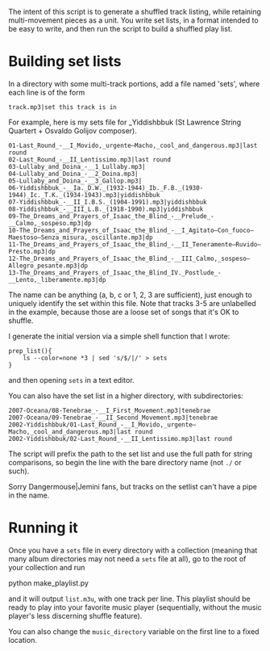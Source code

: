 The intent of this script is to generate a shuffled track listing, while retaining
multi-movement pieces as a unit. You write set lists, in a format intended to be
easy to write, and then run the script to build a shuffled play list.


Building set lists
=====

In a directory with some multi-track portions, add a file named 'sets', where each line is
of the form
```
track.mp3|set this track is in
```
For example, here is my sets file for _Yiddishbbuk (St Lawrence String Quartert + Osvaldo Golijov composer).

```
01-Last_Round_-__I_Movido,_urgente—Macho,_cool_and_dangerous.mp3|last round
02-Last_Round_-__II_Lentissimo.mp3|last round
03-Lullaby_and_Doina_-__1_Lullaby.mp3|
04-Lullaby_and_Doina_-__2_Doina.mp3|
05-Lullaby_and_Doina_-__3_Gallop.mp3|
06-Yiddishbbuk_-__Ia._D.W._(1932-1944)_Ib._F.B._(1930-1944)_Ic._T.K._(1934-1943).mp3|yiddishbbuk
07-Yiddishbbuk_-__II_I.B.S._(1904-1991).mp3|yiddishbbuk
08-Yiddishbbuk_-__III_L.B._(1918-1990).mp3|yiddishbbuk
09-The_Dreams_and_Prayers_of_Isaac_the_Blind_-__Prelude_-__Calmo,_sospeso.mp3|dp
10-The_Dreams_and_Prayers_of_Isaac_the_Blind_-__I_Agitato—Con_fuoco—Maestoso—Senza_misura,_oscillante.mp3|dp
11-The_Dreams_and_Prayers_of_Isaac_the_Blind_-__II_Teneramente—Ruvido—Presto.mp3|dp
12-The_Dreams_and_Prayers_of_Isaac_the_Blind_-__III_Calmo,_sospeso—Allegro_pesante.mp3|dp
13-The_Dreams_and_Prayers_of_Isaac_the_Blind_IV._Postlude_-__Lento,_liberamente.mp3|dp
```

The name can be anything (a, b, c or 1, 2, 3 are sufficient), just enough to uniquely identify the set within this file.
Note that tracks 3-5 are unlabelled in the example, because those are a loose set of songs that it's OK to shuffle.

I generate the initial version via a simple shell function that I wrote:
```
prep_list(){
    ls --color=none *3 | sed 's/$/|/' > sets
}
```
and then opening `sets` in a text editor.  


You can also have the set list in a higher directory, with subdirectories:

```
2007-Oceana/08-Tenebrae_-__I_First_Movement.mp3|tenebrae
2007-Oceana/09-Tenebrae_-__II_Second_Movement.mp3|tenebrae
2002-Yiddishbbuk/01-Last_Round_-__I_Movido,_urgente—Macho,_cool_and_dangerous.mp3|last round
2002-Yiddishbbuk/02-Last_Round_-__II_Lentissimo.mp3|last round
```

The script will prefix the path to the set list and use the full path for string
comparisons, so begin the line with the bare directory name (not `./` or such).

Sorry Dangermouse|Jemini fans, but tracks on the setlist can't have a pipe in the name.

Running it
=====

Once you have a `sets` file in every directory with a collection (meaning that many album
directories may not need a `sets` file at all), go to the root of your collection and run

python make_playlist.py

and it will output `list.m3u`, with one track per line. This playlist should be ready to
play into your favorite music player (sequentially, without the music player's less discerning shuffle feature).

You can also change the `music_directory` variable on the first line to a fixed location.
